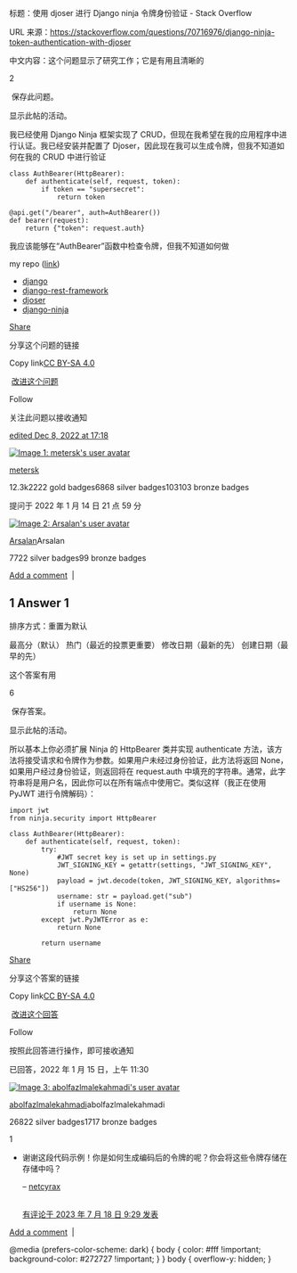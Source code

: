 标题：使用 djoser 进行 Django ninja 令牌身份验证 - Stack Overflow


URL 来源：https://stackoverflow.com/questions/70716976/django-ninja-token-authentication-with-djoser


中文内容：这个问题显示了研究工作；它是有用且清晰的

2

 保存此问题。

[](https://stackoverflow.com/posts/70716976/timeline)


显示此帖的活动。


我已经使用 Django Ninja 框架实现了 CRUD，但现在我希望在我的应用程序中进行认证。我已经安装并配置了 Djoser，因此现在我可以生成令牌，但我不知道如何在我的 CRUD 中进行验证

    class AuthBearer(HttpBearer):
        def authenticate(self, request, token):
            if token == "supersecret":
                return token
    
    @api.get("/bearer", auth=AuthBearer())
    def bearer(request):
        return {"token": request.auth}



我应该能够在“AuthBearer”函数中检查令牌，但我不知道如何做

my repo ([link](https://github.com/arsalanses/ham-radio-logger/blob/master/logs/api/v1.py))

*   [django](https://stackoverflow.com/questions/tagged/django "show questions tagged 'django'")
*   [django-rest-framework](https://stackoverflow.com/questions/tagged/django-rest-framework "show questions tagged 'django-rest-framework'")
*   [djoser](https://stackoverflow.com/questions/tagged/djoser "show questions tagged 'djoser'")
*   [django-ninja](https://stackoverflow.com/questions/tagged/django-ninja "show questions tagged 'django-ninja'")

[Share](https://stackoverflow.com/q/70716976 "Short permalink to this question")


分享这个问题的链接

Copy link[CC BY-SA 4.0](https://creativecommons.org/licenses/by-sa/4.0/ "The current license for this post: CC BY-SA 4.0")

 [改进这个问题](https://stackoverflow.com/posts/70716976/edit)

Follow


关注此问题以接收通知

[edited Dec 8, 2022 at 17:18](https://stackoverflow.com/posts/70716976/revisions "show all edits to this post")

[![Image 1: metersk's user avatar](https://www.gravatar.com/avatar/f1a23a45808b0429be1543ca726d522f?s=64&d=identicon&r=PG)](https://stackoverflow.com/users/1887261/metersk)

[metersk](https://stackoverflow.com/users/1887261/metersk)

12.3k2222 gold badges6868 silver badges103103 bronze badges


提问于 2022 年 1 月 14 日 21 点 59 分

[![Image 2: Arsalan's user avatar](https://i.sstatic.net/R9DYa.jpg?s=64)](https://stackoverflow.com/users/3711191/arsalan)

[Arsalan](https://stackoverflow.com/users/3711191/arsalan)Arsalan

7722 silver badges99 bronze badges

[Add a comment](https://stackoverflow.com/questions/70716976/django-ninja-token-authentication-with-djoser# "Use comments to ask for more information or suggest improvements. Avoid answering questions in comments.")  | [](https://stackoverflow.com/questions/70716976/django-ninja-token-authentication-with-djoser# "Expand to show all comments on this post")

1 Answer 1
----------


排序方式：重置为默认


最高分（默认） 热门（最近的投票更重要） 修改日期（最新的先） 创建日期（最早的先）


这个答案有用

6

 保存答案。

[](https://stackoverflow.com/posts/70720995/timeline)


显示此帖的活动。


所以基本上你必须扩展 Ninja 的 HttpBearer 类并实现 authenticate 方法，该方法将接受请求和令牌作为参数。如果用户未经过身份验证，此方法将返回 None，如果用户经过身份验证，则返回将在 request.auth 中填充的字符串。通常，此字符串将是用户名，因此你可以在所有端点中使用它。类似这样（我正在使用 PyJWT 进行令牌解码）：

    import jwt
    from ninja.security import HttpBearer
    
    class AuthBearer(HttpBearer):
        def authenticate(self, request, token):
            try:
                #JWT secret key is set up in settings.py
                JWT_SIGNING_KEY = getattr(settings, "JWT_SIGNING_KEY", None)
                payload = jwt.decode(token, JWT_SIGNING_KEY, algorithms=["HS256"])
                username: str = payload.get("sub")
                if username is None:
                    return None
            except jwt.PyJWTError as e:
                return None
    
            return username


[Share](https://stackoverflow.com/a/70720995 "Short permalink to this answer")


分享这个答案的链接

Copy link[CC BY-SA 4.0](https://creativecommons.org/licenses/by-sa/4.0/ "The current license for this post: CC BY-SA 4.0")

 [改进这个回答](https://stackoverflow.com/posts/70720995/edit)

Follow


按照此回答进行操作，即可接收通知


已回答，2022 年 1 月 15 日，上午 11:30

[![Image 3: abolfazlmalekahmadi's user avatar](https://i.sstatic.net/CeWmU.png?s=64)](https://stackoverflow.com/users/10356618/abolfazlmalekahmadi)

[abolfazlmalekahmadi](https://stackoverflow.com/users/10356618/abolfazlmalekahmadi)abolfazlmalekahmadi

26822 silver badges1717 bronze badges

1

* 谢谢这段代码示例！你是如何生成编码后的令牌的呢？你会将这些令牌存储在存储中吗？

  – [netcyrax](https://stackoverflow.com/users/2456568/netcyrax "1,089 reputation")

  [  
  有评论于 2023 年 7 月 18 日 9:29 发表](https://stackoverflow.com/questions/70716976/django-ninja-token-authentication-with-djoser#comment135243481_70720995)

[Add a comment](https://stackoverflow.com/questions/70716976/django-ninja-token-authentication-with-djoser# "Use comments to ask for more information or suggest improvements. Avoid comments like “+1” or “thanks”.")  | [](https://stackoverflow.com/questions/70716976/django-ninja-token-authentication-with-djoser# "Expand to show all comments on this post")

@media (prefers-color-scheme: dark) { body { color: #fff !important; background-color: #272727 !important; } } body { overflow-y: hidden; }